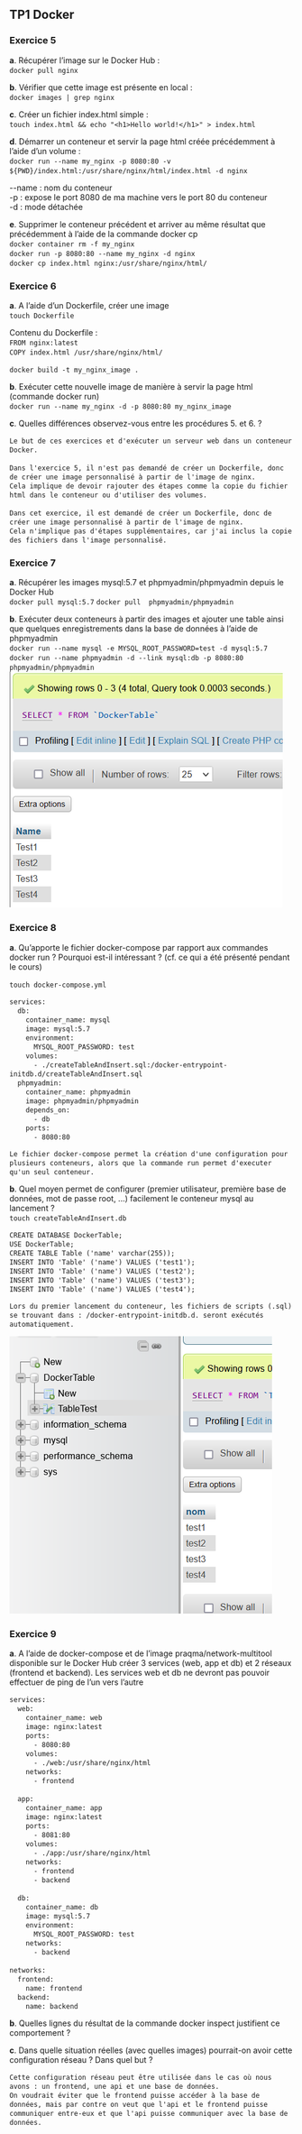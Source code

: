 ## TP1 Docker

### Exercice 5

**a**. Récupérer l’image sur le Docker Hub :  
`docker pull nginx`

**b**. Vérifier que cette image est présente en local :  
`docker images | grep nginx`

**c**. Créer un fichier index.html simple :  
`touch index.html && echo "<h1>Hello world!</h1>" > index.html`

**d**. Démarrer un conteneur et servir la page html créée précédemment à l’aide d’un volume :  
`docker run --name my_nginx -p 8080:80 -v ${PWD}/index.html:/usr/share/nginx/html/index.html -d nginx`

--name : nom du conteneur  
-p : expose le port 8080 de ma machine vers le port 80 du conteneur  
-d : mode détachée

**e**. Supprimer le conteneur précédent et arriver au même résultat que précédemment à l’aide de la commande docker cp  
`docker container rm -f my_nginx`  
`docker run -p 8080:80 --name my_nginx -d nginx`  
`docker cp index.html nginx:/usr/share/nginx/html/`

### Exercice 6

**a**. A l’aide d’un Dockerfile, créer une image  
`touch Dockerfile`

Contenu du Dockerfile :  
`FROM nginx:latest`  
`COPY index.html /usr/share/nginx/html/`

`docker build -t my_nginx_image .`

**b**. Exécuter cette nouvelle image de manière à servir la page html (commande
docker run)  
`docker run --name my_nginx -d -p 8080:80 my_nginx_image`

**c**. Quelles différences observez-vous entre les procédures 5. et 6. ?

```
Le but de ces exercices et d'exécuter un serveur web dans un conteneur Docker.

Dans l'exercice 5, il n'est pas demandé de créer un Dockerfile, donc de créer une image personnalisé à partir de l'image de nginx.
Cela implique de devoir rajouter des étapes comme la copie du fichier html dans le conteneur ou d'utiliser des volumes.

Dans cet exercice, il est demandé de créer un Dockerfile, donc de créer une image personnalisé à partir de l'image de nginx.
Cela n'implique pas d'étapes supplémentaires, car j'ai inclus la copie des fichiers dans l'image personnalisé.
```

### Exercice 7

**a**. Récupérer les images mysql:5.7 et phpmyadmin/phpmyadmin depuis le Docker Hub  
`docker pull mysql:5.7`
`docker pull  phpmyadmin/phpmyadmin`

**b**. Exécuter deux conteneurs à partir des images et ajouter une table ainsi que quelques enregistrements dans la base de données à l’aide de phpmyadmin  
`docker run --name mysql -e MYSQL_ROOT_PASSWORD=test -d mysql:5.7`  
`docker run --name phpmyadmin -d --link mysql:db -p 8080:80 phpmyadmin/phpmyadmin`  
![alt text](./docker-db-insert.png)

### Exercice 8

**a**. Qu’apporte le fichier docker-compose par rapport aux commandes docker run ? Pourquoi est-il intéressant ? (cf. ce qui a été présenté pendant le cours)

`touch docker-compose.yml`

```
services:
  db:
    container_name: mysql
    image: mysql:5.7
    environment:
      MYSQL_ROOT_PASSWORD: test
    volumes:
      - ./createTableAndInsert.sql:/docker-entrypoint-initdb.d/createTableAndInsert.sql
  phpmyadmin:
    container_name: phpmyadmin
    image: phpmyadmin/phpmyadmin
    depends_on:
      - db
    ports:
      - 8080:80
```

```
Le fichier docker-compose permet la création d'une configuration pour plusieurs conteneurs, alors que la commande run permet d'executer qu'un seul conteneur.
```

**b**. Quel moyen permet de configurer (premier utilisateur, première base de données, mot de passe root, ...) facilement le conteneur mysql au lancement ?  
`touch createTableAndInsert.db`

```
CREATE DATABASE DockerTable;
USE DockerTable;
CREATE TABLE Table ('name' varchar(255));
INSERT INTO 'Table' ('name') VALUES ('test1');
INSERT INTO 'Table' ('name') VALUES ('test2');
INSERT INTO 'Table' ('name') VALUES ('test3');
INSERT INTO 'Table' ('name') VALUES ('test4');
```

```
Lors du premier lancement du conteneur, les fichiers de scripts (.sql) se trouvant dans : /docker-entrypoint-initdb.d. seront exécutés automatiquement.
```

![alt text](./createTableAndInsert.png)

### Exercice 9

**a**. A l’aide de docker-compose et de l’image praqma/network-multitool disponible sur le Docker Hub créer 3 services (web, app et db) et 2 réseaux (frontend et backend).
Les services web et db ne devront pas pouvoir effectuer de ping de l’un vers l’autre

```
services:
  web:
    container_name: web
    image: nginx:latest
    ports:
      - 8080:80
    volumes:
      - ./web:/usr/share/nginx/html
    networks:
      - frontend

  app:
    container_name: app
    image: nginx:latest
    ports:
      - 8081:80
    volumes:
      - ./app:/usr/share/nginx/html
    networks:
      - frontend
      - backend

  db:
    container_name: db
    image: mysql:5.7
    environment:
      MYSQL_ROOT_PASSWORD: test
    networks:
      - backend

networks:
  frontend:
    name: frontend
  backend:
    name: backend
```

**b**. Quelles lignes du résultat de la commande docker inspect justifient ce comportement ?

**c**. Dans quelle situation réelles (avec quelles images) pourrait-on avoir cette configuration réseau ? Dans quel but ?

```
Cette configuration réseau peut être utilisée dans le cas où nous avons : un frontend, une api et une base de données.
On voudrait éviter que le frontend puisse accéder à la base de données, mais par contre on veut que l'api et le frontend puisse communiquer entre-eux et que l'api puisse communiquer avec la base de données.
```
